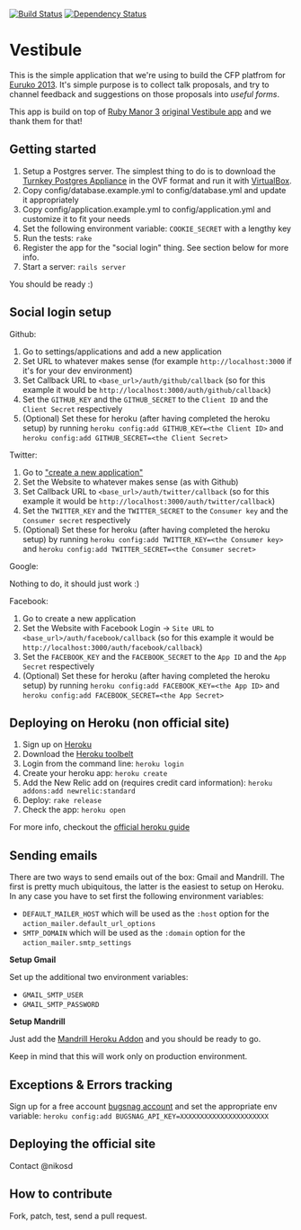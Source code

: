 [![Build Status](https://secure.travis-ci.org/euruko2013/vestibule.png)](http://travis-ci.org/euruko2013/vestibule)
[![Dependency Status](https://gemnasium.com/euruko2013/vestibule.png)](https://gemnasium.com/euruko2013/vestibule)

Vestibule
=========

This is the simple application that we're using to build the CFP platfrom for [Euruko 2013][]. It's simple purpose is to collect talk proposals, and try to channel feedback and suggestions on those proposals into *useful forms*.

This app is build on top of [Ruby Manor 3][] [original Vestibule app][] and we thank them for that!

Getting started
-----------------

1. Setup a Postgres server. The simplest thing to do is to download the [Turnkey Postgres Appliance][] in the OVF format and run it with [VirtualBox][].
2. Copy config/database.example.yml to config/database.yml and update it appropriately
2. Copy config/application.example.yml to config/application.yml and customize it to fit your needs
3. Set the following environment variable: `COOKIE_SECRET` with a lengthy key
4. Run the tests: `rake`
5. Register the app for the "social login" thing. See section below for more info.
7. Start a server: `rails server`

You should be ready :)

Social login setup
-----------------

Github:

1. Go to settings/applications and add a new application
2. Set URL to whatever makes sense (for example `http://localhost:3000` if it's for your dev environment)
3. Set Callback URL to `<base_url>/auth/github/callback` (so for this example it would be `http://localhost:3000/auth/github/callback`)
4. Set the `GITHUB_KEY` and the `GITHUB_SECRET` to the `Client ID` and the `Client Secret` respectively
5. (Optional) Set these for heroku (after having completed the heroku setup) by running `heroku config:add GITHUB_KEY=<the Client ID>` and `heroku config:add GITHUB_SECRET=<the Client Secret>`

Twitter:

1. Go to ["create a new application"](https://dev.twitter.com/apps/new)
2. Set the Website to whatever makes sense (as with Github)
3. Set Callback URL to `<base_url>/auth/twitter/callback` (so for this example it would be `http://localhost:3000/auth/twitter/callback`)
4. Set the `TWITTER_KEY` and the `TWITTER_SECRET` to the `Consumer key` and the `Consumer secret` respectively
5. (Optional) Set these for heroku (after having completed the heroku setup) by running `heroku config:add TWITTER_KEY=<the Consumer key>` and `heroku config:add TWITTER_SECRET=<the Consumer secret>`

Google:

Nothing to do, it should just work :)

Facebook:

1. Go to create a new application
2. Set the Website with Facebook Login -> `Site URL` to `<base_url>/auth/facebook/callback` (so for this example it would be `http://localhost:3000/auth/facebook/callback`)
4. Set the `FACEBOOK_KEY` and the `FACEBOOK_SECRET` to the `App ID` and the `App Secret` respectively
5. (Optional) Set these for heroku (after having completed the heroku setup) by running `heroku config:add FACEBOOK_KEY=<the App ID>` and `heroku config:add FACEBOOK_SECRET=<the App Secret>`


Deploying on Heroku (non official site)
-----------------

1. Sign up on [Heroku][]
2. Download the [Heroku toolbelt][]
3. Login from the command line: `heroku login`
4. Create your heroku app: `heroku create`
5. Add the New Relic add on (requires credit card information): `heroku addons:add newrelic:standard`
6. Deploy: `rake release`
7. Check the app: `heroku open`

For more info, checkout the [official heroku guide][]

Sending emails
-----------------

There are two ways to send emails out of the box: Gmail and Mandrill. The first is pretty much ubiquitous, the latter is the easiest to setup on Heroku.
In any case you have to set first the following environment variables:

* `DEFAULT_MAILER_HOST` which will be used as the `:host` option for the `action_mailer.default_url_options`
* `SMTP_DOMAIN` which will be used as the `:domain` option for the `action_mailer.smtp_settings`

**Setup Gmail**

Set up the additional two environment variables:

* `GMAIL_SMTP_USER`
* `GMAIL_SMTP_PASSWORD`

**Setup Mandrill**

Just add the [Mandrill Heroku Addon](https://addons.heroku.com/mandrill) and you should be ready to go.

Keep in mind that this will work only on production environment.

Exceptions & Errors tracking
-----------------

Sign up for a free account [bugsnag account](http://bugsnag.com) and set the appropriate env variable: `heroku config:add BUGSNAG_API_KEY=XXXXXXXXXXXXXXXXXXXXXX`

Deploying the official site
-----------------

Contact @nikosd

How to contribute
-----------------

Fork, patch, test, send a pull request.

[Euruko 2013]: http://euruko2013.org/
[Ruby Manor 3]: http://rubymanor.org/3
[original Vestibule app]: https://github.com/rubymanor/vestibule
[Turnkey Postgres Appliance]: http://www.turnkeylinux.org/postgresql
[VirtualBox]: https://www.virtualbox.org/
[Heroku]: http://www.heroku.com/
[Heroku toolbelt]: https://toolbelt.heroku.com/
[official heroku guide]: https://devcenter.heroku.com/articles/rails3